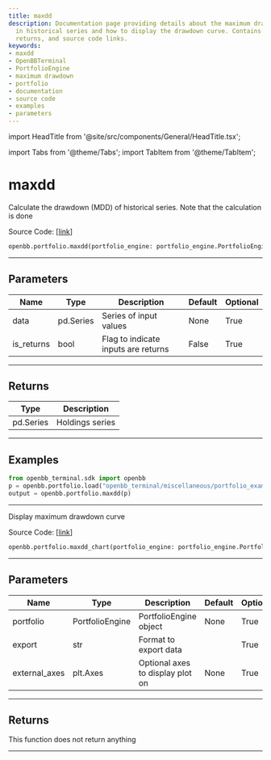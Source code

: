 ```yaml
---
title: maxdd
description: Documentation page providing details about the maximum drawdown calculation
  in historical series and how to display the drawdown curve. Contains examples, parameters,
  returns, and source code links.
keywords:
- maxdd
- OpenBBTerminal
- PortfolioEngine
- maximum drawdown
- portfolio
- documentation
- source code
- examples
- parameters
---
```


import HeadTitle from '@site/src/components/General/HeadTitle.tsx';

<HeadTitle title="maxdd - Portfolio - Reference | OpenBB SDK Docs" />

import Tabs from '@theme/Tabs';
import TabItem from '@theme/TabItem';

# maxdd

<Tabs>
<TabItem value="model" label="Model" default>

Calculate the drawdown (MDD) of historical series.  Note that the calculation is done

Source Code: [[link](https://github.com/OpenBB-finance/OpenBBTerminal/tree/main/openbb_terminal/portfolio/portfolio_model.py#L482)]

```python
openbb.portfolio.maxdd(portfolio_engine: portfolio_engine.PortfolioEngine, is_returns: bool = False)
```

---

## Parameters

| Name | Type | Description | Default | Optional |
| ---- | ---- | ----------- | ------- | -------- |
| data | pd.Series | Series of input values | None | True |
| is_returns | bool | Flag to indicate inputs are returns | False | True |


---

## Returns

| Type | Description |
| ---- | ----------- |
| pd.Series | Holdings series |
---

## Examples

```python
from openbb_terminal.sdk import openbb
p = openbb.portfolio.load("openbb_terminal/miscellaneous/portfolio_examples/holdings/example.csv")
output = openbb.portfolio.maxdd(p)
```

---

</TabItem>
<TabItem value="view" label="Chart">

Display maximum drawdown curve

Source Code: [[link](https://github.com/OpenBB-finance/OpenBBTerminal/tree/main/openbb_terminal/portfolio/portfolio_view.py#L1111)]

```python
openbb.portfolio.maxdd_chart(portfolio_engine: portfolio_engine.PortfolioEngine, export: str = "", external_axes: Optional[List[matplotlib.axes._axes.Axes]] = None)
```

---

## Parameters

| Name | Type | Description | Default | Optional |
| ---- | ---- | ----------- | ------- | -------- |
| portfolio | PortfolioEngine | PortfolioEngine object | None | True |
| export | str | Format to export data |  | True |
| external_axes | plt.Axes | Optional axes to display plot on | None | True |


---

## Returns

This function does not return anything

---

</TabItem>
</Tabs>
